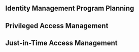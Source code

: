 ## Identity Management Program Planning

## Privileged Access Management

## Just-in-Time Access Management

